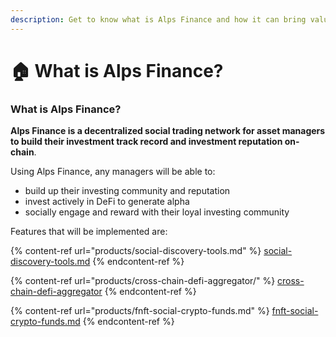 ```yaml
---
description: Get to know what is Alps Finance and how it can bring value to the DeFi space!
---
```


# 🏠 What is Alps Finance?

### What is Alps Finance?

**Alps Finance is a decentralized social trading network for asset managers to build their investment track record and investment reputation on-chain**.

Using Alps Finance, any managers will be able to:

* build up their investing community and reputation
* invest actively in DeFi to generate alpha
* socially engage and reward with their loyal investing community

Features that will be implemented are:

{% content-ref url="products/social-discovery-tools.md" %}
[social-discovery-tools.md](products/social-discovery-tools.md)
{% endcontent-ref %}

{% content-ref url="products/cross-chain-defi-aggregator/" %}
[cross-chain-defi-aggregator](products/cross-chain-defi-aggregator/)
{% endcontent-ref %}

{% content-ref url="products/fnft-social-crypto-funds.md" %}
[fnft-social-crypto-funds.md](products/fnft-social-crypto-funds.md)
{% endcontent-ref %}
